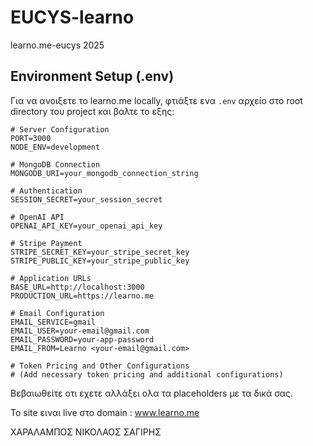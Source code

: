# EUCYS-learno
learno.me-eucys 2025

## Environment Setup (.env)

Για να ανοιξετε το learno.me locally, φτιάξτε ενα  `.env` αρχείο στο root directory του project και βαλτε το εξης:

```env
# Server Configuration
PORT=3000
NODE_ENV=development

# MongoDB Connection
MONGODB_URI=your_mongodb_connection_string

# Authentication
SESSION_SECRET=your_session_secret

# OpenAI API
OPENAI_API_KEY=your_openai_api_key

# Stripe Payment
STRIPE_SECRET_KEY=your_stripe_secret_key
STRIPE_PUBLIC_KEY=your_stripe_public_key

# Application URLs
BASE_URL=http://localhost:3000
PRODUCTION_URL=https://learno.me

# Email Configuration
EMAIL_SERVICE=gmail
EMAIL_USER=your-email@gmail.com
EMAIL_PASSWORD=your-app-password
EMAIL_FROM=Learno <your-email@gmail.com>

# Token Pricing and Other Configurations
# (Add necessary token pricing and additional configurations)
```

Βεβαιωθείτε οτι εχετε αλλάξει ολα τα placeholders με τα δικά σας.

To site ειναι live στο domain : www.learno.me

ΧΑΡΑΛΑΜΠΟΣ ΝΙΚΟΛΑΟΣ ΣΑΓΙΡΗΣ